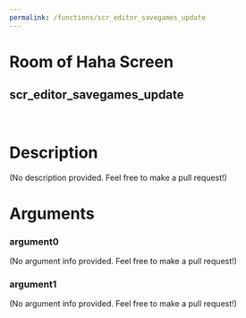 ```yaml
---
permalink: /functions/scr_editor_savegames_update
---
```

# Room of Haha Screen  
## scr_editor_savegames_update  
&nbsp;  
# Description  
(No description provided. Feel free to make a pull request!) 
&nbsp;  
# Arguments
### argument0
(No argument info provided. Feel free to make a pull request!)
&nbsp;  
### argument1
(No argument info provided. Feel free to make a pull request!)
&nbsp;  


